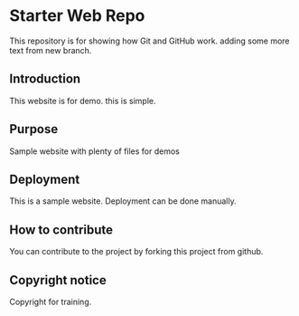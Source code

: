 # Starter Web Repo

This repository is for showing how Git and GitHub work. adding some more text from new branch.

## Introduction

This website is for demo. this is simple.

## Purpose

Sample website with plenty of files for demos

## Deployment
This is a sample website. Deployment can be done manually. 

## How to contribute
You can contribute to the project by forking this project from github.

## Copyright notice
Copyright for training.